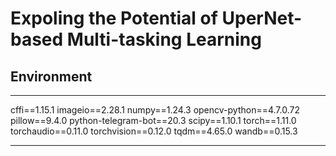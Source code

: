 # Expoling the Potential of UperNet-based Multi-tasking Learning

## Environment

---

cffi==1.15.1
imageio==2.28.1
numpy==1.24.3
opencv-python==4.7.0.72
pillow==9.4.0
python-telegram-bot==20.3
scipy==1.10.1
torch==1.11.0
torchaudio==0.11.0
torchvision==0.12.0
tqdm==4.65.0
wandb==0.15.3

---
